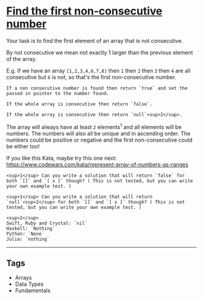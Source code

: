 # [Find the first non-consecutive number](https://www.codewars.com/kata/58f8a3a27a5c28d92e000144)

Your task is to find the first element of an array that is not consecutive.

By not consecutive we mean not exactly 1 larger than the previous element of the array.

E.g. If we have an array `[1,2,3,4,6,7,8]` then `1` then `2` then `3` then `4` are all consecutive but `6` is not, so that's the first non-consecutive number.

```if:c
If a non consecutive number is found then return `true` and set the passed in pointer to the number found.

If the whole array is consecutive then return `false`.
```

```if-not:c
If the whole array is consecutive then return `null`<sup>2</sup>.
```

The array will always have at least `2` elements<sup>1</sup> and all elements will be numbers. The numbers will also all be unique and in ascending order. The numbers could be positive or negative and the first non-consecutive could be either too!

If you like this Kata, maybe try this one next: https://www.codewars.com/kata/represent-array-of-numbers-as-ranges

```if:c
<sup>1</sup> Can you write a solution that will return `false` for both `[]` and `[ x ]` though? ( This is not tested, but you can write your own example test. )
```

```if-not:c
<sup>1</sup> Can you write a solution that will return `null`<sup>2</sup> for both `[]` and `[ x ]` though? ( This is not tested, but you can write your own example test. )

<sup>2</sup>
Swift, Ruby and Crystal: `nil`
Haskell: `Nothing`
Python: `None`
Julia: `nothing`
```

---

## Tags

- Arrays
- Data Types
- Fundamentals
